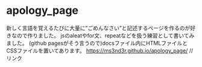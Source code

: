 # apology_page
新しく言語を覚えるたびに大量に”ごめんなさい”と記述するページを作るのが好きなので作りました。
jsのaleatやfor文、repeatなどを扱う練習として書いてみました。
(github pagesがそう言うので)docsファイル内にHTMLファイルとCSSファイルを置いてあります。
https://ms3nd3r.github.io/apology_page/
//リンク
